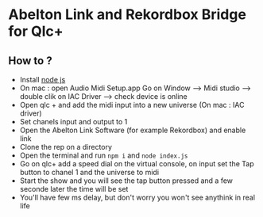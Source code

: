 # Abelton Link and Rekordbox Bridge for Qlc+

## How to ?
- Install [node js](https://nodejs.org/en)
- On mac : open Audio Midi Setup.app Go on Window --> Midi studio --> double clik on IAC Driver --> check device is online
- Open qlc + and add the midi input into a new universe (On mac : IAC driver)
- Set chanels input and output to 1 
- Open the Abelton Link Software (for example Rekordbox) and enable link
- Clone the rep on a directory
- Open the terminal and run `npm i` and `node index.js`
- Go on qlc+ add a speed dial on the virtual console, on input set the Tap button to chanel 1 and the universe to midi
- Start the show and you will see the tap button pressed and a few seconde later the time will be set
- You'll have few ms delay, but don't worry you won't see anythink in real life
